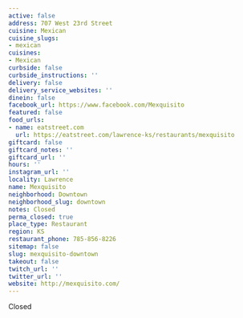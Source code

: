 ```yaml
---
active: false
address: 707 West 23rd Street
cuisine: Mexican
cuisine_slugs:
- mexican
cuisines:
- Mexican
curbside: false
curbside_instructions: ''
delivery: false
delivery_service_websites: ''
dinein: false
facebook_url: https://www.facebook.com/Mexquisito
featured: false
food_urls:
- name: eatstreet.com
  url: https://eatstreet.com/lawrence-ks/restaurants/mexquisito
giftcard: false
giftcard_notes: ''
giftcard_url: ''
hours: ''
instagram_url: ''
locality: Lawrence
name: Mexquisito
neighborhood: Downtown
neighborhood_slug: downtown
notes: Closed
perma_closed: true
place_type: Restaurant
region: KS
restaurant_phone: 785-856-8226
sitemap: false
slug: mexquisito-downtown
takeout: false
twitch_url: ''
twitter_url: ''
website: http://mexquisito.com/
---
```


Closed